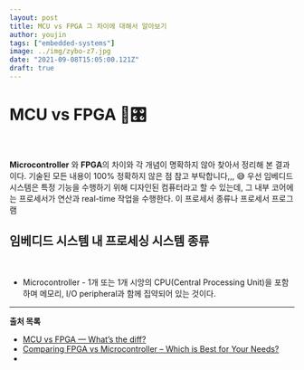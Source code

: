 ```yaml
---
layout: post
title: MCU vs FPGA 그 차이에 대해서 알아보기
author: youjin
tags: ["embedded-systems"]
image: ../img/zybo-z7.jpg
date: "2021-09-08T15:05:00.121Z"
draft: true
---
```


# MCU vs FPGA 🤔🎛

<br>

**Microcontroller** 와 **FPGA**의 차이와 각 개념이 명확하지 않아 찾아서 정리해 본 결과이다. 기술된 모든 내용이 100% 정확하지 않은 점 참고 부탁합니다,,, 😅
우선 임베디드 시스템은 특정 기능을 수행하기 위해 디자인된 컴퓨터라고 할 수 있는데, 그 내부 코어에는 프로세서가 연산과 real-time 작업을 수행한다. 이 프로세서 종류나 프로세서 프로그램 
<br>

## 임베디드 시스템 내 프로세싱 시스템 종류

<br>

- Microcontroller - 1개 또는 1개 시앙의 CPU(Central Processing Unit)을 포함하며 메모리, I/O peripheral과 함께 집약되어 있는 것이다.
---

**출처 목록**
- [MCU vs FPGA — What’s the diff?](https://www.microcontrollertips.com/faq-mcu-vs-fpga-whats-the-diff/)
- [Comparing FPGA vs Microcontroller – Which is Best for Your Needs?](https://www.totalphase.com/blog/2021/04/comparing-fpga-vs-microcontroller/)
- 
